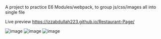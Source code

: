 A project to practice E6 Modules/webpack, to group js/css/images all into single file

 

Live preview https://izzabdullah223.github.io/Restaurant-Page/

![image](https://github.com/user-attachments/assets/9e8093b2-0d47-4969-a2bf-8c94ea6bae24)
![image](https://github.com/user-attachments/assets/d3ab2157-3d29-4f16-a789-835a6743bed0)
![image](https://github.com/user-attachments/assets/9c28b2a4-3a09-41eb-9a24-45520feb04fc)



